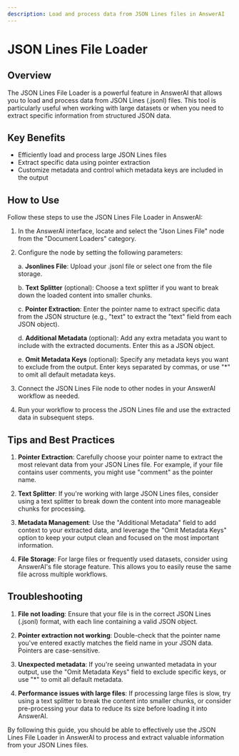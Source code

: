 ```yaml
---
description: Load and process data from JSON Lines files in AnswerAI
---
```


# JSON Lines File Loader

## Overview

The JSON Lines File Loader is a powerful feature in AnswerAI that allows you to load and process data from JSON Lines (.jsonl) files. This tool is particularly useful when working with large datasets or when you need to extract specific information from structured JSON data.

## Key Benefits

- Efficiently load and process large JSON Lines files
- Extract specific data using pointer extraction
- Customize metadata and control which metadata keys are included in the output

## How to Use

Follow these steps to use the JSON Lines File Loader in AnswerAI:

1. In the AnswerAI interface, locate and select the "Json Lines File" node from the "Document Loaders" category.

<!-- TODO: Screenshot of the JSON Lines File node in the AnswerAI interface -->

2. Configure the node by setting the following parameters:

   a. **Jsonlines File**: Upload your .jsonl file or select one from the file storage.

   b. **Text Splitter** (optional): Choose a text splitter if you want to break down the loaded content into smaller chunks.

   c. **Pointer Extraction**: Enter the pointer name to extract specific data from the JSON structure (e.g., "text" to extract the "text" field from each JSON object).

   d. **Additional Metadata** (optional): Add any extra metadata you want to include with the extracted documents. Enter this as a JSON object.

   e. **Omit Metadata Keys** (optional): Specify any metadata keys you want to exclude from the output. Enter keys separated by commas, or use "*" to omit all default metadata keys.

<!-- TODO: Screenshot of the configured JSON Lines File node with all parameters filled out -->

3. Connect the JSON Lines File node to other nodes in your AnswerAI workflow as needed.

4. Run your workflow to process the JSON Lines file and use the extracted data in subsequent steps.

## Tips and Best Practices

1. **Pointer Extraction**: Carefully choose your pointer name to extract the most relevant data from your JSON Lines file. For example, if your file contains user comments, you might use "comment" as the pointer name.

2. **Text Splitter**: If you're working with large JSON Lines files, consider using a text splitter to break down the content into more manageable chunks for processing.

3. **Metadata Management**: Use the "Additional Metadata" field to add context to your extracted data, and leverage the "Omit Metadata Keys" option to keep your output clean and focused on the most important information.

4. **File Storage**: For large files or frequently used datasets, consider using AnswerAI's file storage feature. This allows you to easily reuse the same file across multiple workflows.

## Troubleshooting

1. **File not loading**: Ensure that your file is in the correct JSON Lines (.jsonl) format, with each line containing a valid JSON object.

2. **Pointer extraction not working**: Double-check that the pointer name you've entered exactly matches the field name in your JSON data. Pointers are case-sensitive.

3. **Unexpected metadata**: If you're seeing unwanted metadata in your output, use the "Omit Metadata Keys" field to exclude specific keys, or use "*" to omit all default metadata.

4. **Performance issues with large files**: If processing large files is slow, try using a text splitter to break the content into smaller chunks, or consider pre-processing your data to reduce its size before loading it into AnswerAI.

By following this guide, you should be able to effectively use the JSON Lines File Loader in AnswerAI to process and extract valuable information from your JSON Lines files.
